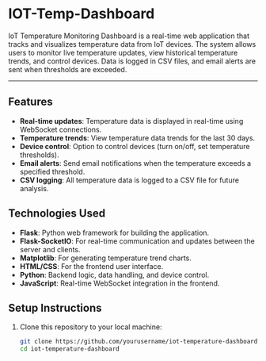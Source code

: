 # IOT-Temp-Dashboard
IoT Temperature Monitoring Dashboard is a real-time web application that tracks and visualizes temperature data from IoT devices. The system allows users to monitor live temperature updates, view historical temperature trends, and control devices. Data is logged in CSV files, and email alerts are sent when thresholds are exceeded.


---



## Features

- **Real-time updates**: Temperature data is displayed in real-time using WebSocket connections.
- **Temperature trends**: View temperature data trends for the last 30 days.
- **Device control**: Option to control devices (turn on/off, set temperature thresholds).
- **Email alerts**: Send email notifications when the temperature exceeds a specified threshold.
- **CSV logging**: All temperature data is logged to a CSV file for future analysis.

## Technologies Used

- **Flask**: Python web framework for building the application.
- **Flask-SocketIO**: For real-time communication and updates between the server and clients.
- **Matplotlib**: For generating temperature trend charts.
- **HTML/CSS**: For the frontend user interface.
- **Python**: Backend logic, data handling, and device control.
- **JavaScript**: Real-time WebSocket integration in the frontend.

## Setup Instructions

1. Clone this repository to your local machine:

   ```bash
   git clone https://github.com/yourusername/iot-temperature-dashboard.git
   cd iot-temperature-dashboard
